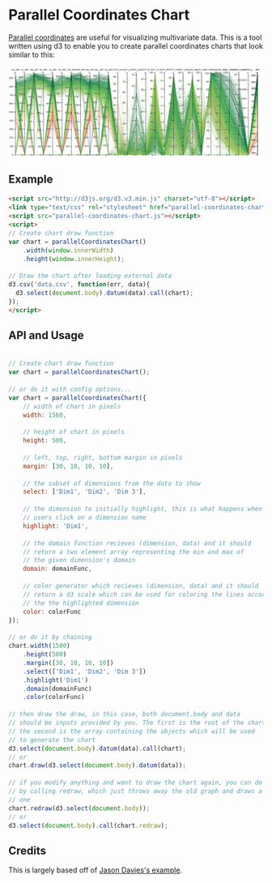 # Parallel Coordinates Chart

[Parallel coordinates](http://en.wikipedia.org/wiki/Parallel_coordinates) are useful for
visualizing multivariate data. This is a tool written using d3 to enable you to create 
parallel coordinates charts that look similar to this:

<img src="https://raw.githubusercontent.com/oztu/parallel-coordinates-chart/master/example/screenshot.png"/>

## Example
```html
<script src="http://d3js.org/d3.v3.min.js" charset="utf-8"></script>
<link type="text/css" rel="stylesheet" href="parallel-coordinates-chart.css" />
<script src="parallel-coordinates-chart.js"></script>
<script>
// Create chart draw function
var chart = parallelCoordinatesChart()
	.width(window.innerWidth)
	.height(window.innerHeight);

// Draw the chart after loading external data
d3.csv('data.csv', function(err, data){
  d3.select(document.body).datum(data).call(chart);
});
</script>
```

## API and Usage
```javascript

// Create chart draw function
var chart = parallelCoordinatesChart();

// or do it with config options...
var chart = parallelCoordinatesChart({
	// width of chart in pixels
	width: 1560, 
	
	// height of chart in pixels
	height: 500, 
	
	// left, top, right, bottom margin in pixels
	margin: [30, 10, 10, 10], 
	
	// the subset of dimensions from the data to show
	select: ['Dim1', 'Dim2', 'Dim 3'], 
	
	// the dimension to initially highlight, this is what happens when
	// users click on a dimension name
	highlight: 'Dim1', 
	
	// the domain function recieves (dimension, data) and it should
	// return a two element array representing the min and max of
	// the given dimension's domain
	domain: domainFunc,

	// color generator which recieves (dimension, data) and it should
	// return a d3 scale which can be used for coloring the lines according
	// the the highlighted dimension
	color: colorFunc
});

// or do it by chaining
chart.width(1500)
	.height(500)
	.margin([30, 10, 10, 10])
	.select(['Dim1', 'Dim2', 'Dim 3'])
	.highlight('Dim1')
	.domain(domainFunc)
	.color(colorFunc)

// then draw the draw, in this case, both document.body and data
// should be inputs provided by you. The first is the root of the chart
// the second is the array containing the objects which will be used
// to generate the chart
d3.select(document.body).datum(data).call(chart);
// or
chart.draw(d3.select(document.body).datum(data));

// if you modify anything and want to draw the chart again, you can do so
// by calling redraw, which just throws away the old graph and draws a new
// one
chart.redraw(d3.select(document.body));
// or
d3.select(document.body).call(chart.redraw);
```

## Credits

This is largely based off of [Jason Davies's example](http://bl.ocks.org/jasondavies/1341281).